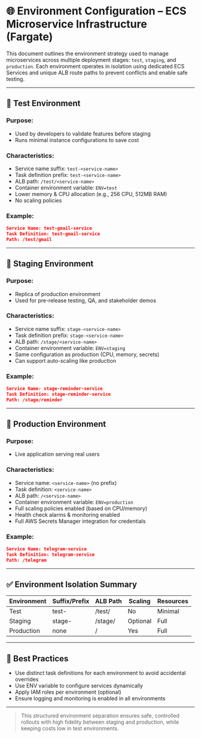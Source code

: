 # 🌐 Environment Configuration – ECS Microservice Infrastructure (Fargate)

This document outlines the environment strategy used to manage microservices across multiple deployment stages: `test`, `staging`, and `production`. Each environment operates in isolation using dedicated ECS Services and unique ALB route paths to prevent conflicts and enable safe testing.

---

## 🧪 Test Environment

### Purpose:

* Used by developers to validate features before staging
* Runs minimal instance configurations to save cost

### Characteristics:

* Service name suffix: `test-<service-name>`
* Task definition prefix: `test-<service-name>`
* ALB path: `/test/<service-name>`
* Container environment variable: `ENV=test`
* Lower memory & CPU allocation (e.g., 256 CPU, 512MB RAM)
* No scaling policies

### Example:

```json
Service Name: test-gmail-service
Task Definition: test-gmail-service
Path: /test/gmail
```

---

## 🔬 Staging Environment

### Purpose:

* Replica of production environment
* Used for pre-release testing, QA, and stakeholder demos

### Characteristics:

* Service name suffix: `stage-<service-name>`
* Task definition prefix: `stage-<service-name>`
* ALB path: `/stage/<service-name>`
* Container environment variable: `ENV=staging`
* Same configuration as production (CPU, memory, secrets)
* Can support auto-scaling like production

### Example:

```json
Service Name: stage-reminder-service
Task Definition: stage-reminder-service
Path: /stage/reminder
```

---

## 🚀 Production Environment

### Purpose:

* Live application serving real users

### Characteristics:

* Service name: `<service-name>` (no prefix)
* Task definition: `<service-name>`
* ALB path: `/<service-name>`
* Container environment variable: `ENV=production`
* Full scaling policies enabled (based on CPU/memory)
* Health check alarms & monitoring enabled
* Full AWS Secrets Manager integration for credentials

### Example:

```json
Service Name: telegram-service
Task Definition: telegram-service
Path: /telegram
```

---

## ✅ Environment Isolation Summary

| Environment | Suffix/Prefix | ALB Path         | Scaling  | Resources |
| ----------- | ------------- | ---------------- | -------- | --------- |
| Test        | test-         | /test/<service>  | No       | Minimal   |
| Staging     | stage-        | /stage/<service> | Optional | Full      |
| Production  | none          | /<service>       | Yes      | Full      |

---

## 📌 Best Practices

* Use distinct task definitions for each environment to avoid accidental overrides
* Use ENV variable to configure services dynamically
* Apply IAM roles per environment (optional)
* Ensure logging and monitoring is enabled in all environments

---

> This structured environment separation ensures safe, controlled rollouts with high fidelity between staging and production, while keeping costs low in test environments.
